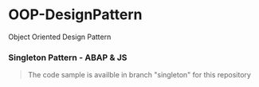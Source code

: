 # OOP-DesignPattern
Object Oriented Design Pattern

### Singleton Pattern - ABAP & JS
 > The code sample is availble in branch "singleton" for this repository

